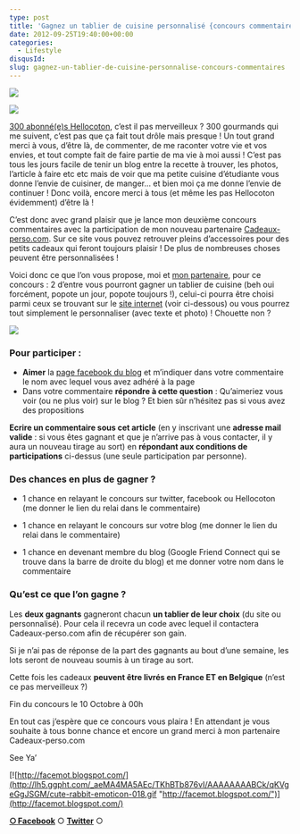```yaml
---
type: post
title: 'Gagnez un tablier de cuisine personnalisé {concours commentaires}'
date: 2012-09-25T19:40:00+00:00
categories: 
  - Lifestyle
disqusId: 
slug: gagnez-un-tablier-de-cuisine-personnalise-concours-commentaires
---
```


[![](https://res.cloudinary.com/crokmou/image/upload/v1501943943/le_secret_du_poids_florence_delorme_gif_crokmou.gif)](https://res.cloudinary.com/crokmou/image/upload/v1501943943/le_secret_du_poids_florence_delorme_gif_crokmou.gif)

[![](https://res.cloudinary.com/crokmou/image/upload/v1501943943/le_secret_du_poids_florence_delorme_gif_crokmou.gif)](https://res.cloudinary.com/crokmou/image/upload/v1501943943/le_secret_du_poids_florence_delorme_gif_crokmou.gif)

[300 abonné(e)s Hellocoton](http://www.hellocoton.fr/mapage/cro-k-mou), c’est il pas merveilleux ? 300 gourmands qui me suivent, c’est pas que ça fait tout drôle mais presque ! Un tout grand merci à vous, d’être là, de commenter, de me raconter votre vie et vos envies, et tout compte fait de faire partie de ma vie à moi aussi ! C’est pas tous les jours facile de tenir un blog entre la recette à trouver, les photos, l’article à faire etc etc mais de voir que ma petite cuisine d’étudiante vous donne l’envie de cuisiner, de manger… et bien moi ça me donne l’envie de continuer ! Donc voilà, encore merci à tous (et même les pas Hellocoton évidemment) d’être là !

C’est donc avec grand plaisir que je lance mon deuxième concours commentaires avec la participation de mon nouveau partenaire [Cadeaux-perso.com](http://www.cadeaux-perso.com/). Sur ce site vous pouvez retrouver pleins d’accessoires pour des petits cadeaux qui feront toujours plaisir ! De plus de nombreuses choses peuvent être personnalisées !

Voici donc ce que l’on vous propose, moi et [mon partenaire](http://www.cadeaux-perso.com/), pour ce concours : 2 d’entre vous pourront gagner un tablier de cuisine (beh oui forcément, popote un jour, popote toujours !), celui-ci pourra être choisi parmi ceux se trouvant sur le [site internet](http://www.cadeaux-perso.com/boutique-tag-tablier.html) (voir ci-dessous) ou vous pourrez tout simplement le personnaliser (avec texte et photo) ! Chouette non ?

[![](http://3.bp.blogspot.com/-iSzWdgujwaA/UGHbLOyZ1tI/AAAAAAAAEmo/ywSXDEG-O_Y/s1600/2012-09-25+18.16.53.png)](http://www.cadeaux-perso.com/boutique-tag-tablier.html)

### Pour participer :

*   **Aimer** la [page facebook du blog](https://www.facebook.com/pages/CroKMou/148093255259077) et m’indiquer dans votre commentaire le nom avec lequel vous avez adhéré à la page
*   Dans votre commentaire **répondre à cette question** : Qu’aimeriez vous voir (ou ne plus voir) sur le blog ? Et bien sûr n’hésitez pas si vous avez des propositions

**Ecrire un commentaire sous cet article** (en y inscrivant une **adresse mail valide** : si vous êtes gagnant et que je n’arrive pas à vous contacter, il y aura un nouveau tirage au sort) en **répondant aux conditions de participations** ci-dessus (une seule participation par personne). 

### Des chances en plus de gagner ?

+ 1 chance en relayant le concours sur twitter, facebook ou Hellocoton (me donner le lien du relai dans le commentaire)

+ 1 chance en relayant le concours sur votre blog (me donner le lien du relai dans le commentaire)

+ 1 chance en devenant membre du blog (Google Friend Connect qui se trouve dans la barre de droite du blog) et me donner votre nom dans le commentaire

### Qu’est ce que l’on gagne ?

Les **deux gagnants** gagneront chacun **un tablier de leur choix** (du site ou personnalisé). Pour cela il recevra un code avec lequel il contactera Cadeaux-perso.com afin de récupérer son gain.

Si je n’ai pas de réponse de la part des gagnants au bout d’une semaine, les lots seront de nouveau soumis à un tirage au sort.

Cette fois les cadeaux **peuvent être livrés en France ET en Belgique** (n’est ce pas merveilleux ?)

Fin du concours le 10 Octobre à 00h 

En tout cas j’espère que ce concours vous plaira ! En attendant je vous souhaite à tous bonne chance et encore un grand merci à mon partenaire Cadeaux-perso.com

See Ya’

[![http://facemot.blogspot.com/](http://lh5.ggpht.com/_aeMA4MA5AEc/TKhBTb876vI/AAAAAAAABCk/qKVgeGgJSGM/cute-rabbit-emoticon-018.gif "http://facemot.blogspot.com/")](http://facemot.blogspot.com/)

[**○<span style="font-size: xx-small; margin: 0px; outline: 0px; padding: 0px;"><span style="font-family: Arial, Helvetica, sans-serif; margin: 0px; outline: 0px; padding: 0px;"> </span></span>Facebook**](https://www.facebook.com/pages/CroKMou/148093255259077) ○ [**Twitter**](https://twitter.com/Crokmou) ○  
    